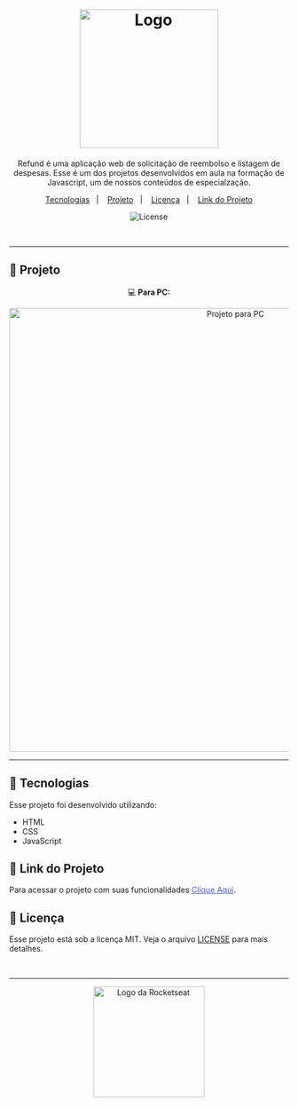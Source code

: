 <h1 align="center">
  <img alt="Logo" src="https://github.com/user-attachments/assets/d20f9f31-df78-4a91-9907-5301c48f3115" width="250px" >
</h1>



<p align="center">
 Refund é uma aplicação web de solicitação de reembolso e listagem de despesas.
 Esse é um dos projetos desenvolvidos em aula na formação de Javascript, um de nossos conteúdos de especialzação.
</p>

<p align="center">
  <a href="#-tecnologias">Tecnologias</a>&nbsp;&nbsp;&nbsp;|&nbsp;&nbsp;&nbsp;
  <a href="#-projeto">Projeto</a>&nbsp;&nbsp;&nbsp;|&nbsp;&nbsp;&nbsp;
  <a href="#-licença">Licença</a>&nbsp;&nbsp;&nbsp;|&nbsp;&nbsp;&nbsp;
  <a href="#-link-do-projeto">Link do Projeto</a>
</p>

<p align="center">
  <img alt="License" src="https://img.shields.io/static/v1?label=license&message=MIT&color=0F172A&labelColor=1D4ED8">
</p>

<br>

---

## 📂 Projeto

<p align="center">💻 <b>Para PC:</b></p>
<p align="center">
  <img alt="Projeto para PC" src="https://github.com/user-attachments/assets/088809a2-8eef-423c-968d-16d1c95a5c59" width="800px">
</p>


<!-- <p align="center">📱 <b>Para Celular:</b></p>
<p align="center">
  <img alt="Projeto para Celular" src="" width="300px">
</p>

<p align="center">
  <img alt="Projeto para Celular" src="" width="300px">
</p> -->

---

## 🚀 Tecnologias

Esse projeto foi desenvolvido utilizando:

- HTML
- CSS
- JavaScript

## 🔗 Link do Projeto

Para acessar o projeto com suas funcionalidades <a href="" target="_blank" style="color: #4a5dcd;">Clique Aqui</a>.

## 📝 Licença

Esse projeto está sob a licença MIT. Veja o arquivo [LICENSE](./LICENSE) para mais detalhes.

<br>

---

<p align="center">
  <img alt="Logo da Rocketseat" src="https://github.com/user-attachments/assets/39908634-2aee-4435-8513-fb952559fe3c" width="200px" />
</p>
